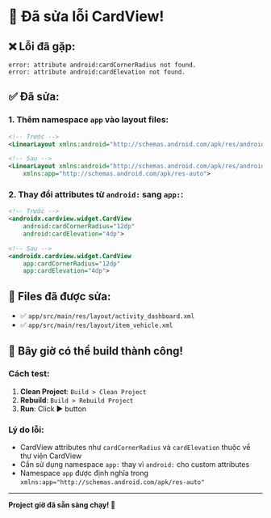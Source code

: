 # 🔧 Đã sửa lỗi CardView!

## ❌ **Lỗi đã gặp:**
```
error: attribute android:cardCornerRadius not found.
error: attribute android:cardElevation not found.
```

## ✅ **Đã sửa:**

### 1. **Thêm namespace `app` vào layout files:**
```xml
<!-- Trước -->
<LinearLayout xmlns:android="http://schemas.android.com/apk/res/android">

<!-- Sau -->
<LinearLayout xmlns:android="http://schemas.android.com/apk/res/android"
    xmlns:app="http://schemas.android.com/apk/res-auto">
```

### 2. **Thay đổi attributes từ `android:` sang `app:`:**
```xml
<!-- Trước -->
<androidx.cardview.widget.CardView
    android:cardCornerRadius="12dp"
    android:cardElevation="4dp">

<!-- Sau -->
<androidx.cardview.widget.CardView
    app:cardCornerRadius="12dp"
    app:cardElevation="4dp">
```

## 📁 **Files đã được sửa:**
- ✅ `app/src/main/res/layout/activity_dashboard.xml`
- ✅ `app/src/main/res/layout/item_vehicle.xml`

## 🚀 **Bây giờ có thể build thành công!**

### **Cách test:**
1. **Clean Project**: `Build > Clean Project`
2. **Rebuild**: `Build > Rebuild Project`
3. **Run**: Click ▶️ button

### **Lý do lỗi:**
- CardView attributes như `cardCornerRadius` và `cardElevation` thuộc về thư viện CardView
- Cần sử dụng namespace `app:` thay vì `android:` cho custom attributes
- Namespace `app` được định nghĩa trong `xmlns:app="http://schemas.android.com/apk/res-auto"`

---
**Project giờ đã sẵn sàng chạy! 🎉**


